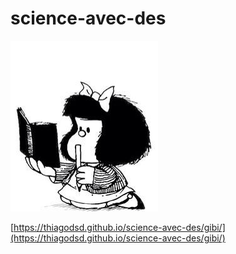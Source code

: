 # science-avec-des

![](img/mafalda.jpg)

[https://thiagodsd.github.io/science-avec-des/gibi/](https://thiagodsd.github.io/science-avec-des/gibi/)